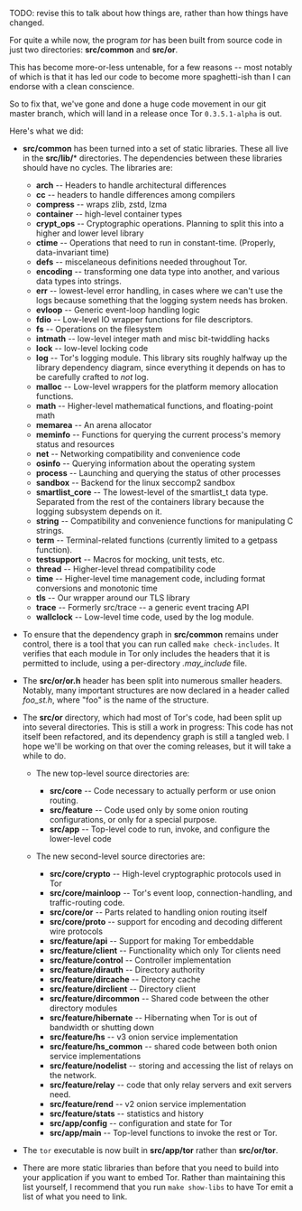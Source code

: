 TODO: revise this to talk about how things are, rather than how things
have changed.

For quite a while now, the program *tor* has been built from source
code in just two directories: **src/common** and **src/or**.

This has become more-or-less untenable, for a few reasons -- most
notably of which is that it has led our code to become more
spaghetti-ish than I can endorse with a clean conscience.

So to fix that, we've gone and done a huge code movement in our git
master branch, which will land in a release once Tor `0.3.5.1-alpha` is
out.

Here's what we did:

  * **src/common** has been turned into a set of static libraries.  These
all live in the **src/lib/*** directories.  The dependencies between
these libraries should have no cycles.  The libraries are:

    - **arch** -- Headers to handle architectural differences
    - **cc** -- headers to handle differences among compilers
    - **compress** -- wraps zlib, zstd, lzma
    - **container** -- high-level container types
    - **crypt_ops** -- Cryptographic operations. Planning to split this into
a higher and lower level library
    - **ctime** -- Operations that need to run in constant-time. (Properly,
data-invariant time)
    - **defs** -- miscelaneous definitions needed throughout Tor.
    - **encoding** -- transforming one data type into another, and various
data types into strings.
    - **err** -- lowest-level error handling, in cases where we can't use
the logs because something that the logging system needs has broken.
    - **evloop** -- Generic event-loop handling logic
    - **fdio** -- Low-level IO wrapper functions for file descriptors.
    - **fs** -- Operations on the filesystem
    - **intmath** -- low-level integer math and misc bit-twiddling hacks
    - **lock** -- low-level locking code
    - **log** -- Tor's logging module.  This library sits roughly halfway up
the library dependency diagram, since everything it depends on has to
be carefully crafted to *not* log.
    - **malloc** -- Low-level wrappers for the platform memory allocation functions.
    - **math** -- Higher-level mathematical functions, and floating-point math
    - **memarea** -- An arena allocator
    - **meminfo** -- Functions for querying the current process's memory
status and resources
    - **net** -- Networking compatibility and convenience code
    - **osinfo** -- Querying information about the operating system
    - **process** -- Launching and querying the status of other processes
    - **sandbox** -- Backend for the linux seccomp2 sandbox
    - **smartlist_core** -- The lowest-level of the smartlist_t data type.
Separated from the rest of the containers library because the logging
subsystem depends on it.
    - **string** -- Compatibility and convenience functions for manipulating
C strings.
    - **term** -- Terminal-related functions (currently limited to a getpass
function).
    - **testsupport** -- Macros for mocking, unit tests, etc.
    - **thread** -- Higher-level thread compatibility code
    - **time** -- Higher-level time management code, including format
conversions and monotonic time
    - **tls** -- Our wrapper around our TLS library
    - **trace** -- Formerly src/trace -- a generic event tracing API
    - **wallclock** -- Low-level time code, used by the log module.

  * To ensure that the dependency graph in **src/common** remains under
control, there is a tool that you can run called `make
check-includes`.  It verifies that each module in Tor only includes
the headers that it is permitted to include, using a per-directory
*.may_include* file.

  * The **src/or/or.h** header has been split into numerous smaller
headers.  Notably, many important structures are now declared in a
header called *foo_st.h*, where "foo" is the name of the structure.

  * The **src/or** directory, which had most of Tor's code, had been split
up into several directories.  This is still a work in progress:  This
code has not itself been refactored, and its dependency graph is still
a tangled web.  I hope we'll be working on that over the coming
releases, but it will take a while to do.

    - The new top-level source directories are:
        - **src/core** -- Code necessary to actually perform or use onion routing.
        - **src/feature** -- Code used only by some onion routing
configurations, or only for a special purpose.
        - **src/app** -- Top-level code to run, invoke, and configure the
lower-level code

    - The new second-level source directories are:
        - **src/core/crypto** -- High-level cryptographic protocols used in Tor
        - **src/core/mainloop** -- Tor's event loop, connection-handling, and
traffic-routing code.
        - **src/core/or** -- Parts related to handling onion routing itself
        - **src/core/proto** -- support for encoding and decoding different
wire protocols
        - **src/feature/api** -- Support for making Tor embeddable
        - **src/feature/client** -- Functionality which only Tor clients need
        - **src/feature/control** -- Controller implementation
        - **src/feature/dirauth** -- Directory authority
        - **src/feature/dircache** -- Directory cache
        - **src/feature/dirclient** -- Directory client
        - **src/feature/dircommon** -- Shared code between the other directory modules
        - **src/feature/hibernate** -- Hibernating when Tor is out of bandwidth
or shutting down
        - **src/feature/hs** -- v3 onion service implementation
        - **src/feature/hs_common** -- shared code between both onion service
implementations
        - **src/feature/nodelist** -- storing and accessing the list of relays on
the network.
        - **src/feature/relay** -- code that only relay servers and exit servers need.
        - **src/feature/rend** -- v2 onion service implementation
        - **src/feature/stats** -- statistics and history
        - **src/app/config** -- configuration and state for Tor
        - **src/app/main** -- Top-level functions to invoke the rest or Tor.

  * The `tor` executable is now built in **src/app/tor** rather than **src/or/tor**.

  * There are more static libraries than before that you need to build
into your application if you want to embed Tor.  Rather than
maintaining this list yourself, I recommend that you run `make
show-libs` to have Tor emit a list of what you need to link.
